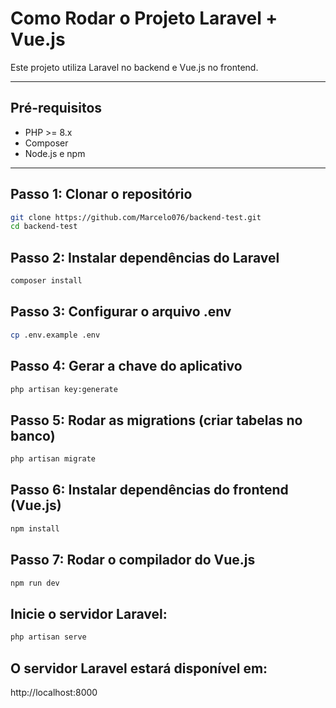 # Como Rodar o Projeto Laravel + Vue.js

Este projeto utiliza Laravel no backend e Vue.js no frontend.

---

## Pré-requisitos

- PHP >= 8.x
- Composer
- Node.js e npm


---

## Passo 1: Clonar o repositório

```bash
git clone https://github.com/Marcelo076/backend-test.git
cd backend-test
```
## Passo 2: Instalar dependências do Laravel

```bash
composer install
 ```
## Passo 3: Configurar o arquivo .env

```bash
cp .env.example .env
 ```
## Passo 4: Gerar a chave do aplicativo

```bash
php artisan key:generate
 ```
## Passo 5: Rodar as migrations (criar tabelas no banco)

```bash
php artisan migrate
 ```

## Passo 6: Instalar dependências do frontend (Vue.js)

```bash
npm install
 ```
## Passo 7: Rodar o compilador do Vue.js

```bash
npm run dev
 ```
## Inicie o servidor Laravel:

```bash
php artisan serve
 ```

##  O servidor Laravel estará disponível em:
http://localhost:8000

